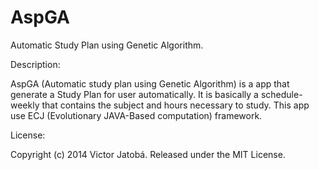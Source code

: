 AspGA
=====

Automatic Study Plan using Genetic Algorithm.

Description:

AspGA (Automatic study plan using Genetic Algorithm) is a app that generate a Study Plan for user automatically. It is basically a schedule-weekly that contains the subject and hours necessary to study. This app use ECJ (Evolutionary JAVA-Based computation) framework.

License:

Copyright (c) 2014 Victor Jatobá.
Released under the MIT License.

